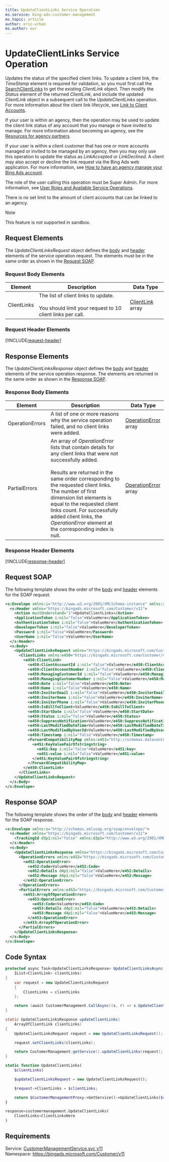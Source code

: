 ```yaml
---
title: UpdateClientLinks Service Operation
ms.service: bing-ads-customer-management
ms.topic: article
author: eric-urban
ms.author: eur
---
```

# UpdateClientLinks Service Operation
Updates the status of the specified client links. To update a client link, the *TimeStamp* element is required for validation, so you must first call the [SearchClientLinks](../customer-management/searchclientlinks.md) to get the existing *ClientLink* object. Then modify the *Status* element of the returned *ClientLink*, and include the updated *ClientLink* object  in a subsequent call to the *UpdateClientLinks* operation. For more information about the client link lifecycle, see [Link to Client Accounts](~/guides/management-model-agencies.md#clientlink).

If your user is within an agency, then the operation may be used to update the client link status of any account that you manage or have invited to manage. For more information about becoming an agency, see the [Resources for agency partners](https://advertise.bingads.microsoft.com/en-us/resources/bing-partner-program/agency-resources).

If your user is within a client customer that has one or more accounts managed or invited to be managed by an agency, then you may only use this operation to update the status as *LinkAccepted* or *LinkDeclined*. A  client may also accept or decline the link request via the Bing Ads web application. For more information, see [How to have an agency manage your Bing Ads account](http://help.bingads.microsoft.com/#apex/3/en/52004/3).

The role of the user calling this operation must be Super Admin. For more information, see [User Roles and Available Service Operations](~/guides/customer-accounts.md#userroles).

There is no set limit to the amount of client accounts that can be linked to an agency.


> [!NOTE]
>This feature is not supported in sandbox.

## <a name="request"></a>Request Elements
The *UpdateClientLinksRequest* object defines the [body](#request-body) and [header](#request-header) elements of the service operation request. The elements must be in the same order as shown in the [Request SOAP](#request-soap). 

### <a name="request-body"></a>Request Body Elements

|Element|Description|Data Type|
|-----------|---------------|-------------|
|<a name="clientlinks"></a>ClientLinks|The list of client links to update.<br /><br />You should limit your request to 10 client links per call.|[ClientLink](clientlink.md) array|

### <a name="request-header"></a>Request Header Elements
[!INCLUDE[request-header](./includes/request-header.md)]

## <a name="response"></a>Response Elements
The *UpdateClientLinksResponse* object defines the [body](#response-body) and [header](#response-header) elements of the service operation response. The elements are returned in the same order as shown in the [Response SOAP](#response-soap).

### <a name="response-body"></a>Response Body Elements

|Element|Description|Data Type|
|-----------|---------------|-------------|
|<a name="operationerrors"></a>OperationErrors|A list of one or more reasons why the service operation failed, and no client links were added.|[OperationError](operationerror.md) array|
|<a name="partialerrors"></a>PartialErrors|An array of *OperationError* lists that contain details for any client links that were not successfully added.<br /><br />Results are returned in the same order corresponding to the requested client links. The number of first dimension list elements is equal to the requested client links count. For successfully added client links, the *OperationError* element at the corresponding index is null.|[OperationError](operationerror.md) array|

### <a name="response-header"></a>Response Header Elements
[!INCLUDE[response-header](./includes/response-header.md)]

## <a name="request-soap"></a>Request SOAP
The following template shows the order of the [body](#request-body) and [header](#request-header) elements for the SOAP request.

```xml
<s:Envelope xmlns:i="http://www.w3.org/2001/XMLSchema-instance" xmlns:s="http://schemas.xmlsoap.org/soap/envelope/">
  <s:Header xmlns="https://bingads.microsoft.com/Customer/v11">
    <Action mustUnderstand="1">UpdateClientLinks</Action>
    <ApplicationToken i:nil="false">ValueHere</ApplicationToken>
    <AuthenticationToken i:nil="false">ValueHere</AuthenticationToken>
    <DeveloperToken i:nil="false">ValueHere</DeveloperToken>
    <Password i:nil="false">ValueHere</Password>
    <UserName i:nil="false">ValueHere</UserName>
  </s:Header>
  <s:Body>
    <UpdateClientLinksRequest xmlns="https://bingads.microsoft.com/Customer/v11">
      <ClientLinks xmlns:e450="https://bingads.microsoft.com/Customer/v11/Entities" i:nil="false">
        <e450:ClientLink>
          <e450:ClientAccountId i:nil="false">ValueHere</e450:ClientAccountId>
          <e450:ClientAccountNumber i:nil="false">ValueHere</e450:ClientAccountNumber>
          <e450:ManagingCustomerId i:nil="false">ValueHere</e450:ManagingCustomerId>
          <e450:ManagingCustomerNumber i:nil="false">ValueHere</e450:ManagingCustomerNumber>
          <e450:Note i:nil="false">ValueHere</e450:Note>
          <e450:Name i:nil="false">ValueHere</e450:Name>
          <e450:InviterEmail i:nil="false">ValueHere</e450:InviterEmail>
          <e450:InviterName i:nil="false">ValueHere</e450:InviterName>
          <e450:InviterPhone i:nil="false">ValueHere</e450:InviterPhone>
          <e450:IsBillToClient>ValueHere</e450:IsBillToClient>
          <e450:StartDate i:nil="false">ValueHere</e450:StartDate>
          <e450:Status i:nil="false">ValueHere</e450:Status>
          <e450:SuppressNotification>ValueHere</e450:SuppressNotification>
          <e450:LastModifiedDateTime>ValueHere</e450:LastModifiedDateTime>
          <e450:LastModifiedByUserId>ValueHere</e450:LastModifiedByUserId>
          <e450:Timestamp i:nil="false">ValueHere</e450:Timestamp>
          <ForwardCompatibilityMap xmlns:e451="http://schemas.datacontract.org/2004/07/System.Collections.Generic" i:nil="false">
            <e451:KeyValuePairOfstringstring>
              <e451:key i:nil="false">ValueHere</e451:key>
              <e451:value i:nil="false">ValueHere</e451:value>
            </e451:KeyValuePairOfstringstring>
          </ForwardCompatibilityMap>
        </e450:ClientLink>
      </ClientLinks>
    </UpdateClientLinksRequest>
  </s:Body>
</s:Envelope>
```

## <a name="response-soap"></a>Response SOAP
The following template shows the order of the [body](#response-body) and [header](#response-header) elements for the SOAP response.

```xml
<s:Envelope xmlns:s="http://schemas.xmlsoap.org/soap/envelope/">
  <s:Header xmlns="https://bingads.microsoft.com/Customer/v11">
    <TrackingId d3p1:nil="false" xmlns:d3p1="http://www.w3.org/2001/XMLSchema-instance">ValueHere</TrackingId>
  </s:Header>
  <s:Body>
    <UpdateClientLinksResponse xmlns="https://bingads.microsoft.com/Customer/v11">
      <OperationErrors xmlns:e452="https://bingads.microsoft.com/Customer/v11/Exception" d4p1:nil="false" xmlns:d4p1="http://www.w3.org/2001/XMLSchema-instance">
        <e452:OperationError>
          <e452:Code>ValueHere</e452:Code>
          <e452:Details d4p1:nil="false">ValueHere</e452:Details>
          <e452:Message d4p1:nil="false">ValueHere</e452:Message>
        </e452:OperationError>
      </OperationErrors>
      <PartialErrors xmlns:e453="https://bingads.microsoft.com/Customer/v11/Exception" d4p1:nil="false" xmlns:d4p1="http://www.w3.org/2001/XMLSchema-instance">
        <e453:ArrayOfOperationError>
          <e453:OperationError>
            <e453:Code>ValueHere</e453:Code>
            <e453:Details d4p1:nil="false">ValueHere</e453:Details>
            <e453:Message d4p1:nil="false">ValueHere</e453:Message>
          </e453:OperationError>
        </e453:ArrayOfOperationError>
      </PartialErrors>
    </UpdateClientLinksResponse>
  </s:Body>
</s:Envelope>
```

## <a name="example"></a>Code Syntax
```csharp
protected async Task<UpdateClientLinksResponse> UpdateClientLinksAsync(
	IList<ClientLink> clientLinks)
{
	var request = new UpdateClientLinksRequest
	{
		ClientLinks = clientLinks
	};

	return (await CustomerManagement.CallAsync((s, r) => s.UpdateClientLinksAsync(r), request));
}
```
```java
static UpdateClientLinksResponse updateClientLinks(
	ArrayOfClientLink clientLinks)
{
	UpdateClientLinksRequest request = new UpdateClientLinksRequest();

	request.setClientLinks(clientLinks);

	return CustomerManagement.getService().updateClientLinks(request);
}
```
```php
static function UpdateClientLinks(
	$clientLinks)

	$updateClientLinksRequest = new UpdateClientLinksRequest();

	$request->ClientLinks = $clientLinks;

	return $CustomerManagementProxy->GetService()->UpdateClientLinks($request);
}
```
```python
response=customermanagement.UpdateClientLinks(
	ClientLinks=ClientLinksHere
)
```

## Requirements
Service: [CustomerManagementService.svc v11](https://clientcenter.api.bingads.microsoft.com/Api/CustomerManagement/v11/CustomerManagementService.svc)  
Namespace: https://bingads.microsoft.com/Customer/v11  

